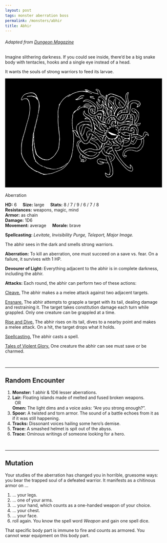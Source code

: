 ```yaml
---
layout: post
tags: monster aberration boss
permalink: /monsters/abhir
title: Abhir
---
```


###### Adapted from [Dungeon Magazine](https://annarchive.com/files/Dungeon%20Magazine%20%23023.pdf)

Imagine slithering darkness. If you could see inside, there’d be a big snake body with tentacles, hooks and a single eye instead of a head.

It wants the souls of strong warriors to feed its larvae. <br>

<img src="/images/Abhir.png" alt="Abhir" style="border:5px solid black">

Aberration

**HD:** 6  &nbsp; &nbsp;  **Size:** large &nbsp; &nbsp; **Stats:** 8 / 7 / 9 / 6 / 7 / 8 <br>
**Resistances:** weapons, magic, mind <br>
**Armor:** as chain <br>
**Damage:** 1D6 <br>
**Movement:** average &nbsp; &nbsp; **Morale:** brave <br>

**Spellcasting:** *Levitate, Invisibility Purge, Teleport, Major Image.*

The abhir sees in the dark and smells strong warriors. 

**Aberration:** To kill an aberration, one must succeed on a save vs. fear. On a failure, it survives with 1 HP.

**Devourer of Light:** Everything adjacent to the abhir is in complete darkness, including the abhir.

**Attacks:** Each round, the abhir can perform two of these actions:

<ins>Cleave.</ins> The abhir makes a a melee attack against two adjacent targets.

<ins>Ensnare.</ins> The abhir attempts to grapple a target with its tail, dealing damage and restraining it. The target takes constitution damage each turn while grappled. Only one creature can be grappled at a time.

<ins>Rise and Dive.</ins> The abhir rises on its tail, dives to a nearby point and makes a melee attack. On a hit, the target drops what it holds.

<ins>Spellcasting.</ins> The abhir casts a spell.

<ins>Tales of Violent Glory.</ins> One creature the abhir can see must save or be charmed.

<br>

---

## Random Encounter

1. **Monster:** 1 abhir & 1D6 lesser aberrations.
1. **Lair:** Floating islands made of melted and fused broken weapons. <br>	&nbsp; OR <br>	**Omen:** The light dims and a voice asks: “Are you strong enough?”.
1. **Spoor:** A twisted and torn armor. The sound of a battle echoes from it as if it was still happening.
1. **Tracks:** Dissonant voices hailing some hero’s demise.
1. **Trace:** A smashed helmet is spit out of the abyss.
1. **Trace:** Ominous writings of someone looking for a hero.

<br>

---

## Mutation

Your studies of the aberration has changed you in horrible, gruesome ways: you bear the trapped soul of a defeated warrior. It manifests as a chitinous armor on ...

1. ... your legs. 
1. ... one of your arms. 
1. ... your hand, which counts as a one-handed weapon of your choice.
1. ... your chest.
1. ... your face.
1. roll again. You know the spell word *Weapon* and gain one spell dice.

That specific body part is immune to fire and counts as armored. You cannot wear equipment on this body part.


